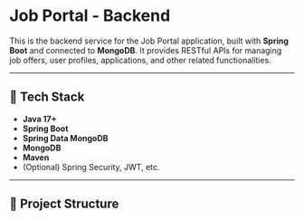 # Job Portal - Backend

This is the backend service for the Job Portal application, built with **Spring Boot** and connected to **MongoDB**. It provides RESTful APIs for managing job offers, user profiles, applications, and other related functionalities.

---

## 🚀 Tech Stack

- **Java 17+**
- **Spring Boot**
- **Spring Data MongoDB**
- **MongoDB**
- **Maven**
- (Optional) Spring Security, JWT, etc.

---

## 📁 Project Structure

